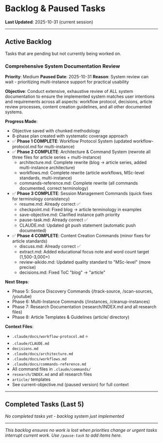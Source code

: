 # Backlog & Paused Tasks

**Last Updated**: 2025-10-31 (current session)

---

## Active Backlog

Tasks that are pending but not currently being worked on.

### Comprehensive System Documentation Review
**Priority**: Medium
**Paused Date**: 2025-10-31
**Reason**: System review can wait - prioritizing multi-instance support for practical usability

**Objective**: Conduct extensive, exhaustive review of ALL system documentation to ensure the implemented system matches user intentions and requirements across all aspects: workflow protocol, decisions, article review processes, content creation guidelines, and all other documented systems.

**Progress Made**:
- Objective saved with chunked methodology
- 8-phase plan created with systematic coverage approach
- ✅ **Phase 1 COMPLETE**: Workflow Protocol System (updated workflow-protocol.md for multi-instance)
- ✅ **Phase 2 COMPLETE**: Architecture & Command System (rewrote all three files for article series + multi-instance)
  - architecture.md: Complete rewrite (blog → article series, added multi-instance architecture)
  - workflows.md: Complete rewrite (article workflows, MSc-level standards, multi-instance)
  - commands-reference.md: Complete rewrite (all commands documented, correct terminology)
- ✅ **Phase 3 COMPLETE**: Session Management Commands (quick fixes for terminology consistency)
  - resume.md: Already correct ✅
  - checkpoint.md: Fixed blog → article terminology in examples
  - save-objective.md: Clarified instance path priority
  - pause-task.md: Already correct ✅
  - CLAUDE.md: Updated git push statement (automatic push documented)
- ✅ **Phase 4 COMPLETE**: Content Creation Commands (minor fixes for article standards)
  - discuss.md: Already correct ✅
  - extract.md: Added educational focus note and word count target (1,500-3,000+)
  - review-aikido.md: Updated quality standard to "MSc-level" (more precise)
  - decisions.md: Fixed ToC "blog" → "article"

**Next Steps**:
- Phase 5: Source Discovery Commands (/track-source, /scan-sources, /youtube)
- Phase 6: Multi-Instance Commands (/instances, /cleanup-instances)
- Phase 7: Research Documentation (research/INDEX.md and all research files)
- Phase 8: Article Templates & Guidelines (article/ directory)

**Context Files**:
- `.claude/docs/workflow-protocol.md` ⭐
- `.claude/CLAUDE.md`
- `decisions.md`
- `.claude/docs/architecture.md`
- `.claude/docs/workflows.md`
- `.claude/docs/commands-reference.md`
- All command files in `.claude/commands/`
- `research/INDEX.md` and all research files
- `article/` templates
- See current-objective.md (paused version) for full context

---

## Completed Tasks (Last 5)

*No completed tasks yet - backlog system just implemented*

---

*This backlog ensures no work is lost when priorities change or urgent tasks interrupt current work. Use `/pause-task` to add items here.*
